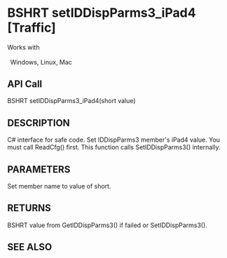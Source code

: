 # BSHRT setIDDispParms3_iPad4 [Traffic]

Works with <p class="s1" style="padding-top: 2pt;padding-left: 5pt;text-indent: 0pt;text-align: left;"><a name="bookmark433">&zwnj;</a>Windows, Linux, Mac</p>

## API Call
BSHRT setIDDispParms3_iPad4(short value)
## DESCRIPTION
C# interface for safe code. Set IDDispParms3 member&#39;s iPad4 value. You must call ReadCfg() first. This function calls SetIDDispParms3() internally.

## PARAMETERS
Set member name to value of short.

## RETURNS
BSHRT value from GetIDDispParms3() if failed or SetIDDispParms3().

## SEE ALSO

